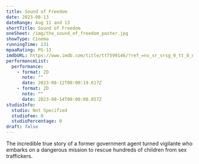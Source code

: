 ```yaml
---
title: Sound of Freedom
date: 2023-08-13
dateRange: Aug 11 and 13
shortTitle: Sound of Freedom
oneSheet: /img/the_sound_of_freedom_poster.jpg
showType: Cinema
runningTime: 131
mpaaRating: PG-13
imdbURL: https://www.imdb.com/title/tt7599146/?ref_=nv_sr_srsg_0_tt_8_nm_0_q_sound%2520of%2520
performanceList:
  performance:
    - format: 2D
      note: ""
      date: 2023-08-12T00:00:19.617Z
    - format: 2D
      note: ""
      date: 2023-08-14T00:00:00.857Z
studioInfo:
  studio: Not Specified
  studioFee: 0
  studioPercentage: 0
draft: false
---
```

The incredible true story of a former government agent turned vigilante who embarks on a dangerous mission to rescue hundreds of children from sex traffickers.